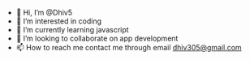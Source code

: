 - 👋 Hi, I’m @Dhiv5
- 👀 I’m interested in coding
- 🌱 I’m currently learning javascript 
- 💞️ I’m looking to collaborate on app development 
- 📫 How to reach me contact me through email dhiv305@gmail.com

<!---
Dhiv5/Dhiv5 is a ✨ special ✨ repository because its `README.md` (this file) appears on your GitHub profile.
You can click the Preview link to take a look at your changes.
--->
